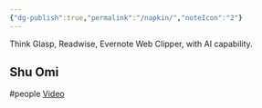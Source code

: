 ```yaml
---
{"dg-publish":true,"permalink":"/napkin/","noteIcon":"2"}
---
```


Think Glasp, Readwise, Evernote Web Clipper, with AI capability.

## Shu Omi
#people 
[Video](https://www.youtube.com/watch?v=is5C6AkaBYA)

